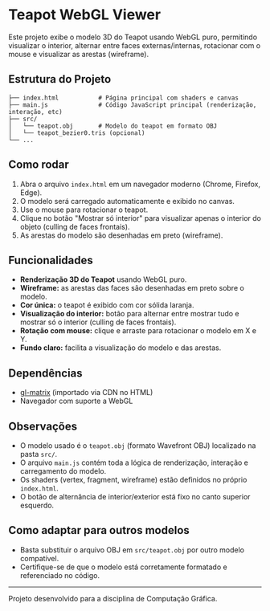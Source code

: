 # Teapot WebGL Viewer

Este projeto exibe o modelo 3D do Teapot usando WebGL puro, permitindo visualizar o interior, alternar entre faces externas/internas, rotacionar com o mouse e visualizar as arestas (wireframe).

## Estrutura do Projeto

```
├── index.html           # Página principal com shaders e canvas
├── main.js              # Código JavaScript principal (renderização, interação, etc)
├── src/
│   └── teapot.obj       # Modelo do teapot em formato OBJ
│   └── teapot_bezier0.tris (opcional)
└── ...
```

## Como rodar

1. Abra o arquivo `index.html` em um navegador moderno (Chrome, Firefox, Edge).
2. O modelo será carregado automaticamente e exibido no canvas.
3. Use o mouse para rotacionar o teapot.
4. Clique no botão "Mostrar só interior" para visualizar apenas o interior do objeto (culling de faces frontais).
5. As arestas do modelo são desenhadas em preto (wireframe).

## Funcionalidades

- **Renderização 3D do Teapot** usando WebGL puro.
- **Wireframe:** as arestas das faces são desenhadas em preto sobre o modelo.
- **Cor única:** o teapot é exibido com cor sólida laranja.
- **Visualização do interior:** botão para alternar entre mostrar tudo e mostrar só o interior (culling de faces frontais).
- **Rotação com mouse:** clique e arraste para rotacionar o modelo em X e Y.
- **Fundo claro:** facilita a visualização do modelo e das arestas.

## Dependências

- [gl-matrix](https://glmatrix.net/) (importado via CDN no HTML)
- Navegador com suporte a WebGL

## Observações

- O modelo usado é o `teapot.obj` (formato Wavefront OBJ) localizado na pasta `src/`.
- O arquivo `main.js` contém toda a lógica de renderização, interação e carregamento do modelo.
- Os shaders (vertex, fragment, wireframe) estão definidos no próprio `index.html`.
- O botão de alternância de interior/exterior está fixo no canto superior esquerdo.

## Como adaptar para outros modelos

- Basta substituir o arquivo OBJ em `src/teapot.obj` por outro modelo compatível.
- Certifique-se de que o modelo está corretamente formatado e referenciado no código.

---

Projeto desenvolvido para a disciplina de Computação Gráfica.